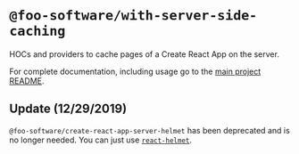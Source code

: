 # `@foo-software/with-server-side-caching`

HOCs and providers to cache pages of a Create React App on the server.

For complete documentation, including usage go to the [main project README](https://github.com/foo-software/create-react-app-server).

## Update (12/29/2019)

`@foo-software/create-react-app-server-helmet` has been deprecated and is no longer needed. You can just use [`react-helmet`](https://github.com/nfl/react-helmet).
